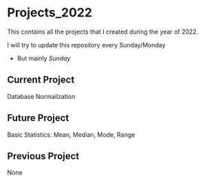 # Projects_2022
This contains all the projects that I created during the year of 2022.

I will try to update this repository every Sunday/Monday
  - But mainly *Sunday*
  
## Current Project
Database Normailzation
## Future Project
Basic Statistics: Mean, Median, Mode, Range
## Previous Project
None
